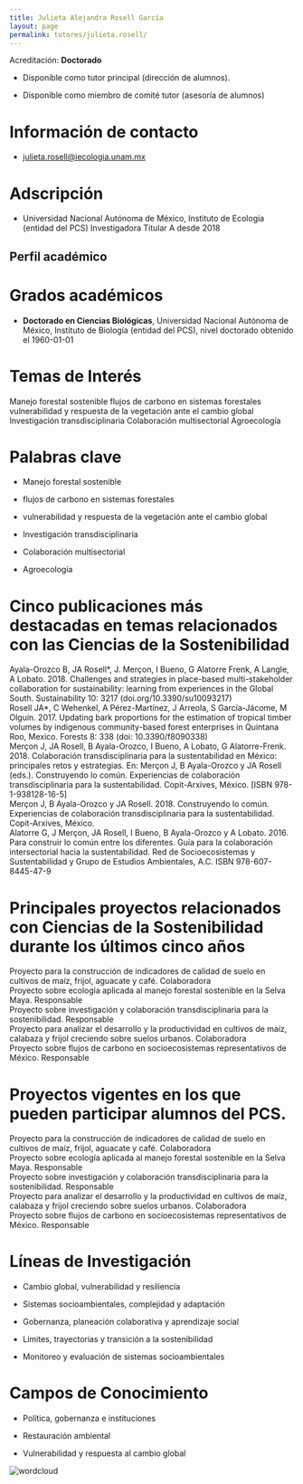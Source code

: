 ```yaml
---
title: Julieta Alejandra Rosell García
layout: page
permalink: tutores/julieta.rosell/
---
```


Acreditación: **Doctorado**


 - Disponible como tutor principal (dirección de alumnos).


 - Disponible como miembro de comité tutor (asesoría de alumnos)





# Información de contacto

 - <julieta.rosell@iecologia.unam.mx>





# Adscripción


 - Universidad Nacional Autónoma de México, Instituto de Ecología (entidad del PCS)    Investigadora Titular A desde 2018
 





## Perfil académico


# Grados académicos


 - **Doctorado en Ciencias Biológicas**, Universidad Nacional Autónoma de México, Instituto de Biología (entidad del PCS), nivel doctorado obtenido el 1960-01-01




# Temas de Interés

Manejo forestal sostenible
flujos de carbono en sistemas forestales
vulnerabilidad y respuesta de la vegetación ante el cambio global
Investigación transdisciplinaria
Colaboración multisectorial
Agroecología



# Palabras clave


 - Manejo forestal sostenible

 - flujos de carbono en sistemas forestales

 - vulnerabilidad y respuesta de la vegetación ante el cambio global

 - Investigación transdisciplinaria

 - Colaboración multisectorial

 - Agroecología




# Cinco publicaciones más destacadas en temas relacionados con las Ciencias de la Sostenibilidad

Ayala-Orozco B, JA Rosell*, J. Merçon, I Bueno, G Alatorre Frenk, A Langle, A Lobato. 2018. Challenges and strategies in place-based multi-stakeholder collaboration for sustainability: learning from experiences in the Global South. Sustainability 10: 3217 (doi.org/10.3390/su10093217)<br />Rosell JA*, C Wehenkel, A Pérez-Martínez, J Arreola, S García-Jácome, M Olguín. 2017. Updating bark proportions for the estimation of tropical timber volumes by indigenous community-based forest enterprises in Quintana Roo, Mexico. Forests 8: 338 (doi: 10.3390/f8090338)<br />Merçon J, JA Rosell, B Ayala-Orozco, I Bueno, A Lobato, G Alatorre-Frenk. 2018. Colaboración transdisciplinaria para la sustentabilidad en México: principales retos y estrategias. En: Merçon J, B Ayala-Orozco y JA Rosell (eds.). Construyendo lo común. Experiencias de colaboración transdisciplinaria para la sustentabilidad. Copit-Arxives, México. [ISBN 978-1-938128-16-5] <br />Merçon J, B Ayala-Orozco y JA Rosell. 2018. Construyendo lo común. Experiencias de colaboración transdisciplinaria para la sustentabilidad. Copit-Arxives, México. <br />Alatorre G, J Merçon, JA Rosell, I Bueno, B Ayala-Orozco y A Lobato. 2016. Para construir lo común entre los diferentes. Guía para la colaboración intersectorial hacia la sustentabilidad. Red de Socioecosistemas y Sustentabilidad y Grupo de Estudios Ambientales, A.C. ISBN 978-607-8445-47-9




# Principales proyectos relacionados con Ciencias de la Sostenibilidad durante los últimos cinco años

Proyecto para la construcción de indicadores de calidad de suelo en cultivos de maíz, frijol, aguacate y café. Colaboradora<br />Proyecto sobre ecología aplicada al manejo forestal sostenible en la Selva Maya. Responsable<br />Proyecto sobre investigación y colaboración transdisciplinaria para la sostenibilidad. Responsable<br />Proyecto para analizar el desarrollo y la productividad en cultivos de maíz, calabaza y frijol creciendo sobre suelos urbanos. Colaboradora<br />Proyecto sobre flujos de carbono en socioecosistemas representativos de México. Responsable<br />




# Proyectos vigentes en los que pueden participar alumnos del PCS.

Proyecto para la construcción de indicadores de calidad de suelo en cultivos de maíz, frijol, aguacate y café. Colaboradora<br />Proyecto sobre ecología aplicada al manejo forestal sostenible en la Selva Maya. Responsable<br />Proyecto sobre investigación y colaboración transdisciplinaria para la sostenibilidad. Responsable<br />Proyecto para analizar el desarrollo y la productividad en cultivos de maíz, calabaza y frijol creciendo sobre suelos urbanos. Colaboradora<br />Proyecto sobre flujos de carbono en socioecosistemas representativos de México. Responsable




# Líneas de Investigación


 - Cambio global, vulnerabilidad y resiliencia

 - Sistemas socioambientales, complejidad y adaptación

 - Gobernanza, planeación colaborativa y aprendizaje social

 - Límites, trayectorias y transición a la sostenibilidad

 - Monitoreo y evaluación de sistemas socioambientales





# Campos de Conocimiento

 - Política, gobernanza e instituciones

 - Restauración ambiental

 - Vulnerabilidad y respuesta al cambio global



![wordcloud](https://sostenibilidad.posgrado.unam.mx/media/perfil-academico/188/wordcloud.png)
